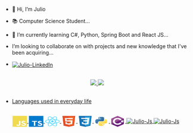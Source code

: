 - 👋 Hi, I’m Julio 
- 📚 Computer Science Student... 
- 🌱 I’m currently learning C#, Python, Spring Boot and React JS...
- I’m looking to collaborate on with projects and new knowledge that I've been acquiring...

- <a href="https://www.linkedin.com/in/julio-henrique-143193154/"/><img align="center" alt="Julio-LinkedIn" src="https://img.shields.io/badge/LinkedIn-0077B5?style=for-the-badge&logo=linkedin&logoColor=white"/></a><br><br>

<div align="center">
  <a href="https://github.com/Juliolimahen/">
  <img height="180em" src="https://github-readme-stats.vercel.app/api?username=Juliolimahen&count_private=true&show_icons=true"/>
  <img height="180em" src="https://github-readme-stats.vercel.app/api/wakatime?username=Juliolimahen"/>
</div><br>
 
- Languages used in everyday life </p>
 

  
  <div style="display: inline_block"><br>
  
  <img align="center" alt="Julio-Js" height="30" width="40" src="https://raw.githubusercontent.com/devicons/devicon/master/icons/javascript/javascript-plain.svg">
  <img align="center" alt="Julio-Ts" height="30" width="40" src="https://raw.githubusercontent.com/devicons/devicon/master/icons/typescript/typescript-plain.svg">
  <img align="center" alt="Julio-React" height="30" width="40" src="https://raw.githubusercontent.com/devicons/devicon/master/icons/react/react-original.svg">
  <img align="center" alt="Julio-HTML" height="30" width="40" src="https://raw.githubusercontent.com/devicons/devicon/master/icons/html5/html5-original.svg">
  <img align="center" alt="Julio-CSS" height="30" width="40" src="https://raw.githubusercontent.com/devicons/devicon/master/icons/css3/css3-original.svg">
  <img align="center" alt="Julio-Python" height="30" width="40" src="https://raw.githubusercontent.com/devicons/devicon/master/icons/python/python-original.svg">
  <img align="center" alt="Julio-Csharp" height="30" width="40" src="https://raw.githubusercontent.com/devicons/devicon/master/icons/csharp/csharp-original.svg">
  <img align="center" alt="Julio-Js" height="30" width="40" src="https://cdn.jsdelivr.net/gh/devicons/devicon/icons/java/java-original-wordmark.svg" />
  <img align="center" alt="Julio-Js" height="30" width="40" src="https://cdn.jsdelivr.net/gh/devicons/devicon/icons/php/php-plain.svg" />
  
</div>

<!---
Juliolimahen/Juliolimahen is a ✨ special ✨ repository because its `README.md` (this file) appears on your GitHub profile.
You can click the Preview link to take a look at your changes.
--->
